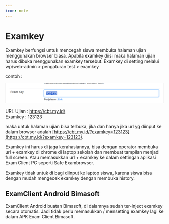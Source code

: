 ```yaml
---
icon: note
---
```


# Examkey

Examkey berfungsi untuk mencegah siswa membuka halaman ujian menggunakan browser biasa. Apabila examkey diisi maka halaman ujian harus dibuka menggunakan examkey tersebut. Examkey di setting melalui wp/web-admin > pengaturan test > examkey

contoh :

![contoh examkey](/images/Screenshot_10.png)

URL Ujian : https://cbt.my.id/  
Examkey : 123123

maka untuk halaman ujian bisa terbuka, jika dan hanya jika url yg diinput ke dalam browser adalah [https://cbt.my.id/?examkey=123123](https://cbt.my.id/?examkey=123123).

Examkey ini harus di jaga kerahasiannya, bisa dengan operator membuka url + examkey di chrome di laptop sekolah dan membuat tampilan menjadi full screen. Atau memasukkan url + examkey ke dalam settingan aplikasi Exam Client PC seperti Safe Exambrowser.

Examkey tidak untuk di bagi diinput ke laptop siswa, karena siswa bisa dengan mudah mengecek examkey dengan membuka history.

## ExamClient Android Bimasoft

ExamClient Android buatan Bimasoft, di dalamnya sudah ter-inject examkey secara otomatis. Jadi tidak perlu memasukkan / mensetting examkey lagi ke dalam APK Exam Client Bimasoft.